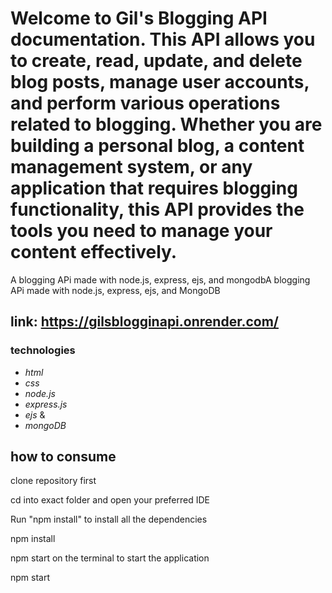 # Welcome to Gil's Blogging API documentation. This API allows you to create, read, update, and delete blog posts, manage user accounts, and perform various operations related to blogging. Whether you are building a personal blog, a content management system, or any application that requires blogging functionality, this API provides the tools you need to manage your content effectively.

A blogging APi made with node.js, express, ejs, and mongodbA blogging APi made with node.js, express, ejs, and MongoDB

## link: https://gilsblogginapi.onrender.com/

### technologies
* _html_
* _css_
* _node.js_
* _express.js_
* _ejs_
&
* _mongoDB_

## how to consume
clone repository first

cd into exact folder and open your preferred IDE

Run "npm install" to install all the dependencies

npm install

npm start on the terminal to start the application

npm start
